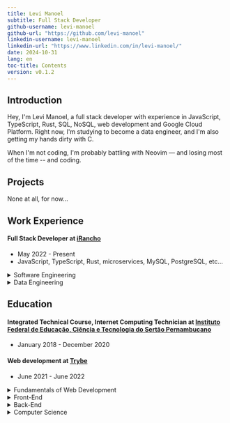 ```yaml
---
title: Levi Manoel
subtitle: Full Stack Developer
github-username: levi-manoel
github-url: "https://github.com/levi-manoel"
linkedin-username: levi-manoel
linkedin-url: "https://www.linkedin.com/in/levi-manoel/"
date: 2024-10-31
lang: en
toc-title: Contents
version: v0.1.2
---
```


## Introduction

Hey, I'm Levi Manoel, a full stack developer with experience in JavaScript, TypeScript, Rust, SQL, NoSQL, web development and Google Cloud Platform. Right now, I'm studying to become a data engineer, and I'm also getting my hands dirty with C.

When I'm not coding, I'm probably battling with Neovim — and losing most of the time -- and coding.

## Projects

None at all, for now...

## Work Experience

#### Full Stack Developer at [iRancho](http://www.irancho.com.br)
- May 2022 - Present
- JavaScript, TypeScript, Rust, microservices, MySQL, PostgreSQL, etc...

<details>
      <summary>Software Engineering</summary>
      . Pioneered the company's adoption of microservices, designing and implementing the first service within this architecture, which laid the groundwork for future development.<br /><br />
      . Developed a standardized, user-friendly reporting feature that was subsequently adopted across the organization, enhancing data accessibility and analysis for end-users.<br /><br />
      . Gained a deep understanding of the agricultural domain, including agronomy principles, enabling effective collaboration and contribution to projects with domain experts.<br /><br />
      . Excelled in a support role, demonstrating a commitment to resolving user issues, even in challenging situations, and consistently providing exceptional service.<br /><br />
      . Collaborated on the development of a blockchain-based infrastructure for beef supply chain traceability, enhancing product transparency, consumer trust, and sustainability while ensuring compliance with governmental norms.<br /><br />
      . Supported the development team by participating in technical interviews and streamlining onboarding processes, which accelerated new hire time-to-productivity.<br /><br />
      . Worked with colleagues to redesign critical systems for improved performance and user experience, including optimizing batch processing architecture to handle a 10x increase in data volume, resulting in reduced infrastructure costs.<br /><br />
      . Provided guidance and support to the team on maintaining the production environment, implementing new features and improvements, and troubleshooting issues in mobile and web applications.<br /><br />
      . Collaborated on the development and maintenance of offline-first features and Bluetooth communication functionalities.<br /><br />
      . Assisted in identifying and addressing vulnerabilities to ensure system security.<br /><br />
</details>
<details>
      <summary>Data Engineering</summary>
      Not yet... (maybe never, we'll see)
</details>

## Education

#### Integrated Technical Course, Internet Computing Technician at [Instituto Federal de Educação, Ciência e Tecnologia do Sertão Pernambucano](https://portal.ifpe.edu.br/belo-jardim/)
- January 2018 - December 2020


#### Web development at [Trybe](https://www.betrybe.com/)
- June 2021 - June 2022

<details>
    <summary>Fundamentals of Web Development</summary>
    . The person that has received this certification has completed the Fundamentals of Web Development module successfully. During this module, the following skills were learned: Unix & Bash, Git, JS Basic & DOM, HTML, CSS, JS ES6, Higher Order Functions and Unit Tests, and agile.
</details>
<details>
    <summary>Front-End</summary>
    . The person that has received this certification has completed the Front-End Development module successfully. During this module, the following skills were learned: Life Cycle, State and Events, Controlled Components, Router, RTL Tests, Redux with React, Context API, React Hooks, agile and soft skills.
</details>
<details>
    <summary>Back-End</summary>
    . The person that has received this certification has completed the Back-End Development module successfully. During this module, the following skills were learned: Docker, data base SQL and NoSQL, Node.js and Express, Mocha, Chai and Sinon, APIs, REST, JWT, ORM, deploy, TypeScript, POO, SOLID, concepts of CI/CD with Github Actions.
</details>
<details>
    <summary>Computer Science</summary>
    . The student that has received this certification has completed the Computer Science module successfully. During this module, the following skills were learned: Python and OOP, Algorithms and Complexity, Data Structure and Problem Solving, agile and soft skills.
</details>
